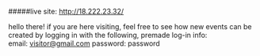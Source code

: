 #####live site: http://18.222.23.32/

hello there!
if you are here visiting, feel free to see how new events can be created by logging in with the following, premade log-in info:  
email: visitor@gmail.com 
password: password

